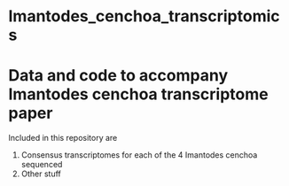 # Imantodes_cenchoa_transcriptomics
# Data and code to accompany Imantodes cenchoa transcriptome paper
Included in this repository are
1. Consensus transcriptomes for each of the 4 Imantodes cenchoa sequenced
2. Other stuff
